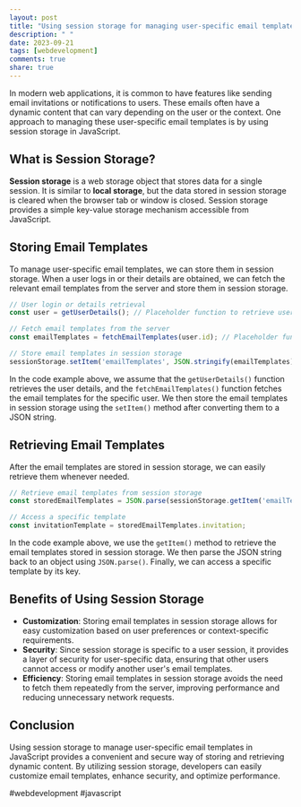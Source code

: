 ```yaml
---
layout: post
title: "Using session storage for managing user-specific email templates in JavaScript"
description: " "
date: 2023-09-21
tags: [webdevelopment]
comments: true
share: true
---
```


In modern web applications, it is common to have features like sending email invitations or notifications to users. These emails often have a dynamic content that can vary depending on the user or the context. One approach to managing these user-specific email templates is by using session storage in JavaScript.

## What is Session Storage?

**Session storage** is a web storage object that stores data for a single session. It is similar to **local storage**, but the data stored in session storage is cleared when the browser tab or window is closed. Session storage provides a simple key-value storage mechanism accessible from JavaScript.

## Storing Email Templates

To manage user-specific email templates, we can store them in session storage. When a user logs in or their details are obtained, we can fetch the relevant email templates from the server and store them in session storage.

```javascript
// User login or details retrieval
const user = getUserDetails(); // Placeholder function to retrieve user details

// Fetch email templates from the server
const emailTemplates = fetchEmailTemplates(user.id); // Placeholder function to fetch templates

// Store email templates in session storage
sessionStorage.setItem('emailTemplates', JSON.stringify(emailTemplates));
```

In the code example above, we assume that the `getUserDetails()` function retrieves the user details, and the `fetchEmailTemplates()` function fetches the email templates for the specific user. We then store the email templates in session storage using the `setItem()` method after converting them to a JSON string.

## Retrieving Email Templates

After the email templates are stored in session storage, we can easily retrieve them whenever needed.

```javascript
// Retrieve email templates from session storage
const storedEmailTemplates = JSON.parse(sessionStorage.getItem('emailTemplates'));

// Access a specific template
const invitationTemplate = storedEmailTemplates.invitation;
```

In the code example above, we use the `getItem()` method to retrieve the email templates stored in session storage. We then parse the JSON string back to an object using `JSON.parse()`. Finally, we can access a specific template by its key.

## Benefits of Using Session Storage

- **Customization**: Storing email templates in session storage allows for easy customization based on user preferences or context-specific requirements.
- **Security**: Since session storage is specific to a user session, it provides a layer of security for user-specific data, ensuring that other users cannot access or modify another user's email templates.
- **Efficiency**: Storing email templates in session storage avoids the need to fetch them repeatedly from the server, improving performance and reducing unnecessary network requests.

## Conclusion

Using session storage to manage user-specific email templates in JavaScript provides a convenient and secure way of storing and retrieving dynamic content. By utilizing session storage, developers can easily customize email templates, enhance security, and optimize performance.

#webdevelopment #javascript